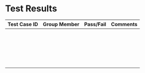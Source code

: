# Test Results

| Test Case ID                 | Group Member           | Pass/Fail | Comments                                          |
|------------------------------|------------------------|-----------|---------------------------------------------------|
|                              |                        |           |          |
|                              |                        |           |          |
|                              |                        |           |          |
|                              |                        |           |          |
|                              |                        |           |          |
|                              |                        |           |          |
|                              |                        |           |          |
|                              |                        |           |          |
|                              |                        |           |          |
|                              |                        |           |          |
|                              |                        |           |          |
|                              |                        |           |          |
|                              |                        |           |          |
|                              |                        |           |                                              |
|                              |                        |           |          |
|                              |                        |           |  |
|                              |                        |           | |
|                              |                        |           |  |
|                              |                        |           |         |
|                              |                        |           | |
|                              |                        |           | |
